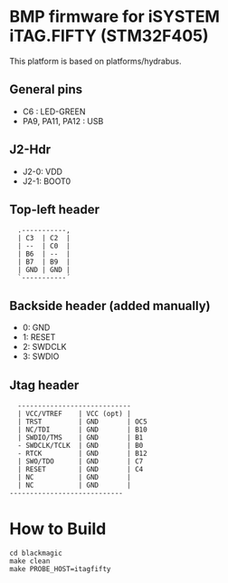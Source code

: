 # BMP firmware for iSYSTEM iTAG.FIFTY (STM32F405)

This platform is based on platforms/hydrabus.

## General pins

- C6              : LED-GREEN
- PA9, PA11, PA12 : USB

## J2-Hdr

- J2-0: VDD
- J2-1: BOOT0

## Top-left header
```
  .-----------,
  | C3  | C2  |
  | --  | C0  |
  | B6  | --  |
  | B7  | B9  |
  | GND | GND |
  `-----------´
```

## Backside header (added manually)

- 0: GND
- 1: RESET
- 2: SWDCLK
- 3: SWDIO

## Jtag header
```
  ----------------------------
  | VCC/VTREF    | VCC (opt) |
  | TRST         | GND       | OC5
  | NC/TDI       | GND       | B10
  | SWDIO/TMS    | GND       | B1
  - SWDCLK/TCLK  | GND       | B0
  - RTCK         | GND       | B12
  | SWO/TDO      | GND       | C7
  | RESET        | GND       | C4
  | NC           | GND       |
  | NC           | GND       |
----------------------------
```

# How to Build

```
cd blackmagic
make clean
make PROBE_HOST=itagfifty
```
